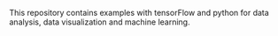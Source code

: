 This repository contains examples with tensorFlow and python for data analysis, data visualization and machine learning.
